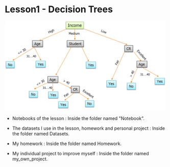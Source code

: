 # Lesson1 - Decision Trees

![index](image.png)

* Notebooks of the lesson : Inside the folder named "Notebook".

* The datasets I use in the lesson, homework and personal project : Inside the folder named Datasets.

* My homework : Inside the folder named Homework.

* My individual project to improve myself : Inside the folder named my_own_project.
